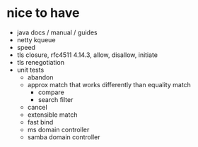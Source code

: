 # nice to have

- java docs / manual / guides
- netty kqueue
- speed
- tls closure, rfc4511 4.14.3, allow, disallow, initiate
- tls renegotiation
- unit tests
  - abandon
  - approx match that works differently than equality match
    - compare
    - search filter
  - cancel
  - extensible match
  - fast bind
  - ms domain controller
  - samba domain controller
